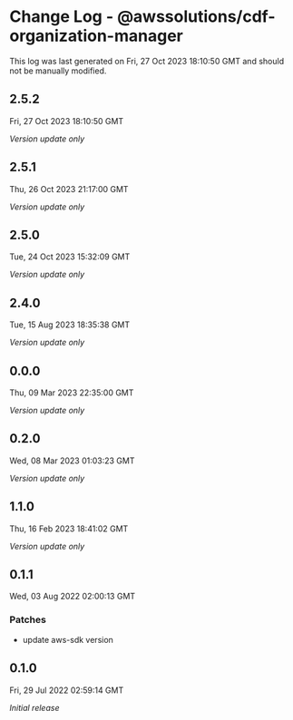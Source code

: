 # Change Log - @awssolutions/cdf-organization-manager

This log was last generated on Fri, 27 Oct 2023 18:10:50 GMT and should not be manually modified.

## 2.5.2
Fri, 27 Oct 2023 18:10:50 GMT

_Version update only_

## 2.5.1
Thu, 26 Oct 2023 21:17:00 GMT

_Version update only_

## 2.5.0
Tue, 24 Oct 2023 15:32:09 GMT

_Version update only_

## 2.4.0
Tue, 15 Aug 2023 18:35:38 GMT

_Version update only_

## 0.0.0
Thu, 09 Mar 2023 22:35:00 GMT

_Version update only_

## 0.2.0
Wed, 08 Mar 2023 01:03:23 GMT

_Version update only_

## 1.1.0
Thu, 16 Feb 2023 18:41:02 GMT

_Version update only_

## 0.1.1
Wed, 03 Aug 2022 02:00:13 GMT

### Patches

- update aws-sdk version

## 0.1.0
Fri, 29 Jul 2022 02:59:14 GMT

_Initial release_

